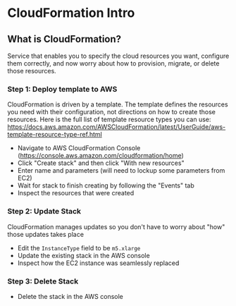 # CloudFormation Intro

## What is CloudFormation?

Service that enables you to specify the cloud resources you want, configure them correctly, and now worry about how to provision, migrate, or delete those resources.

### Step 1: Deploy template to AWS

CloudFormation is driven by a template.  The template defines the resources you need with their configuration, not directions on how to create those resources. Here is the full list of template resource types you can use: https://docs.aws.amazon.com/AWSCloudFormation/latest/UserGuide/aws-template-resource-type-ref.html

* Navigate to AWS CloudFormation Console (https://console.aws.amazon.com/cloudformation/home)
* Click "Create stack" and then click "With new resources"
* Enter name and parameters (will need to lockup some parameters from EC2)
* Wait for stack to finish creating by following the "Events" tab
* Inspect the resources that were created

### Step 2: Update Stack

CloudFormation manages updates so you don't have to worry about "how" those updates takes place

* Edit the `InstanceType` field to be `m5.xlarge`
* Update the existing stack in the AWS console
* Inspect how the EC2 instance was seamlessly replaced

### Step 3: Delete Stack

* Delete the stack in the AWS console

